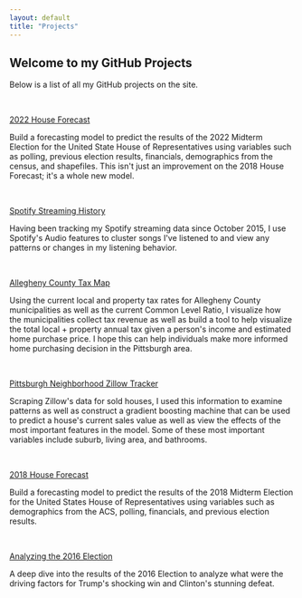 ```yaml
---
layout: default
title: "Projects"
---
```


## Welcome to my GitHub Projects

Below is a list of all my GitHub projects on the site.

<br/>

[2022 House Forecast](https://scottonestak.github.io/Projects/2022_House_Forecast/2022_House_Forecast.html)

Build a forecasting model to predict the results of the 2022 Midterm Election for the United State House of Representatives using variables such as polling, previous election results, financials, demographics from the census, and shapefiles.  This isn't just an improvement on the 2018 House Forecast; it's a whole new model.

<br/>

[Spotify Streaming History](https://scottonestak.github.io/Projects/Spotify_Streaming_History/Spotify_Streaming_History.html)

Having been tracking my Spotify streaming data since October 2015, I use Spotify's Audio features to cluster songs I've listened to and view any patterns or changes in my listening behavior.

<br/>

[Allegheny County Tax Map](https://scottonestak.github.io/Projects/Allegheny_Tax_Map/Allegheny_Tax_Map.html)

Using the current local and property tax rates for Allegheny County municipalities as well as the current Common Level Ratio, I visualize how the municipalities collect tax revenue as well as build a tool to help visualize the total local + property annual tax given a person's income and estimated home purchase price.  I hope this can help individuals make more informed home purchasing decision in the Pittsburgh area.

<br/>

[Pittsburgh Neighborhood Zillow Tracker](https://scottonestak.github.io/Projects/Pittsburgh_Zillow_Tracker/Pittsburgh_Zillow_Tracker.html)

Scraping Zillow's data for sold houses, I used this information to examine patterns as well as construct a gradient boosting machine that can be used to predict a house's current sales value as well as view the effects of the most important features in the model.  Some of these most important variables include suburb, living area, and bathrooms.

<br/>

[2018 House Forecast](https://scottonestak.github.io/Projects/2018_House_Forecast/2018_House_Forecast.html)

Build a forecasting model to predict the results of the 2018 Midterm Election for the United States House of Representatives using variables such as demographics from the ACS, polling, financials, and previous election results.

<br/>

[Analyzing the 2016 Election](https://scottonestak.github.io/Projects/2016_Election/2016_Election_Analysis.html)

A deep dive into the results of the 2016 Election to analyze what were the driving factors for Trump's shocking win and Clinton's stunning defeat.
